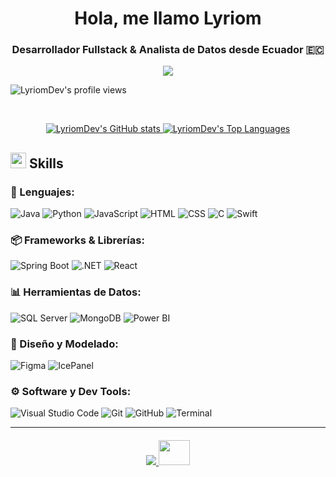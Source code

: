 <h1 align="center">Hola, me llamo Lyriom</h1>
<h3 align="center">Desarrollador Fullstack & Analista de Datos desde Ecuador 🇪🇨</h3>

<p align="center">
  <img src="https://user-images.githubusercontent.com/73097560/115834477-dbab4500-a447-11eb-908a-139a6edaec5c.gif">
</p>

<p align="left">
  <img src="https://komarev.com/ghpvc/?username=LyriomDev&label=Profile%20views&color=8caaee&style=for-the-badge" alt="LyriomDev's profile views" />
</p>

<br>

<p align="center">
  <a href="https://github.com/LyriomDev">
    <img src="https://github-readme-stats.vercel.app/api?username=LyriomDev&include_all_commits=true&show_icons=true&theme=tokyonight" alt="LyriomDev's GitHub stats" />
  </a>
  <a href="https://github.com/LyriomDev">
    <img src="https://github-readme-stats.vercel.app/api/top-langs/?username=LyriomDev&layout=compact&theme=tokyonight&langs_count=8" alt="LyriomDev's Top Languages" />
  </a>
</p>

## <img src="https://media2.giphy.com/media/QssGEmpkyEOhBCb7e1/giphy.gif" width="25"><b> Skills</b>

### 🚀 Lenguajes:
![Java](https://img.shields.io/badge/Java-intermediate-red?style=for-the-badge&logo=java&logoColor=white)
![Python](https://img.shields.io/badge/Python-intermediate-blue?style=for-the-badge&logo=python&logoColor=white)
![JavaScript](https://img.shields.io/badge/JavaScript-básico-yellow?style=for-the-badge&logo=javascript&logoColor=black)
![HTML](https://img.shields.io/badge/HTML5-básico-orange?style=for-the-badge&logo=html5&logoColor=white)
![CSS](https://img.shields.io/badge/CSS3-básico-blue?style=for-the-badge&logo=css3&logoColor=white)
![C](https://img.shields.io/badge/C-básico-darkblue?style=for-the-badge&logo=c&logoColor=white)
![Swift](https://img.shields.io/badge/Swift-básico-ffac45?style=for-the-badge&logo=swift&logoColor=white)

### 📦 Frameworks & Librerías:
![Spring Boot](https://img.shields.io/badge/Spring%20Boot-intermedio-6DB33F?style=for-the-badge&logo=springboot&logoColor=white)
![.NET](https://img.shields.io/badge/.NET-intermedio-5C2D91?style=for-the-badge&logo=dotnet&logoColor=white)
![React](https://img.shields.io/badge/React-intermedio-61DAFB?style=for-the-badge&logo=react&logoColor=black)

### 📊 Herramientas de Datos:
![SQL Server](https://img.shields.io/badge/SQL%20Server-avanzado-CC2927?style=for-the-badge&logo=microsoftsqlserver&logoColor=white)
![MongoDB](https://img.shields.io/badge/MongoDB-intermedio-47A248?style=for-the-badge&logo=mongodb&logoColor=white)
![Power BI](https://img.shields.io/badge/Power%20BI-intermedio-F2C811?style=for-the-badge&logo=powerbi&logoColor=black)

### 🎨 Diseño y Modelado:
![Figma](https://img.shields.io/badge/Figma-intermedio-F24E1E?style=for-the-badge&logo=figma&logoColor=white)
![IcePanel](https://img.shields.io/badge/IcePanel-modelado-lightblue?style=for-the-badge&logoColor=white)

### ⚙️ Software y Dev Tools:
![Visual Studio Code](https://img.shields.io/badge/VSCode-intermedio-007ACC?style=for-the-badge&logo=visualstudiocode&logoColor=white)
![Git](https://img.shields.io/badge/Git-intermedio-F05032?style=for-the-badge&logo=git&logoColor=white)
![GitHub](https://img.shields.io/badge/GitHub-intermedio-black?style=for-the-badge&logo=github&logoColor=white)
![Terminal](https://img.shields.io/badge/Bash-intermedio-4EAA25?style=for-the-badge&logo=gnubash&logoColor=white)

---

<div align="center" class="icons-social" style="margin-top: 20px;">
  <a target="_blank" href="https://github.com/LyriomDev">
    <img src="https://img.icons8.com/doodle/40/000000/github--v1.png">
  </a>
  <a target="_blank" href="mailto:lyriom.dev@gmail.com">
    <img src="https://seeklogo.com/images/G/gmail-new-2020-logo-32DBE11BB4-seeklogo.com.png" height="40" width="50">
  </a>
  <!-- Agrega aquí tus otros enlaces como LinkedIn, Twitter, Portfolio, etc -->
</div>

